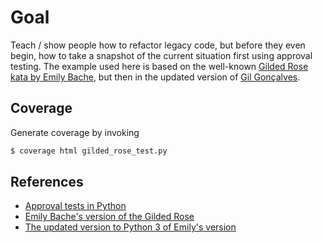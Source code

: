 # Goal

Teach / show people how to refactor legacy code, but before they even begin, how to take a snapshot of the current situation first using approval testing. The example used here is based on the well-known [Gilded Rose kata by Emily Bache](https://github.com/emilybache/GildedRose-Refactoring-Kata), but then in the updated version of [Gil Gonçalves](https://github.com/LuRsT/gilded_rose_kata).

## Coverage

Generate coverage by invoking

```bash
$ coverage html gilded_rose_test.py
```

## References

- [Approval tests in Python](https://github.com/approvals/approvaltests.Python)
- [Emily Bache's version of the Gilded Rose](https://github.com/emilybache/GildedRose-Refactoring-Kata)
- [The updated version to Python 3 of Emily's version](https://github.com/LuRsT/gilded_rose_kata)